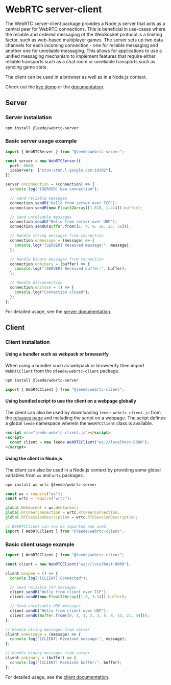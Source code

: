 # WebRTC server-client

The WebRTC server-client package provides a Node.js server that acts as a central peer for WebRTC connections. This is beneficial in use-cases where the reliable and ordered messaging of the WebSocket protocol is a limiting factor, such as web-based multiplayer games. The server sets up two data channels for each incoming connection - one for reliable messaging and another one for unreliable messaging. This allows for applications to use a unified messaging mechanism to implement features that require either reliable transports such as a chat room or unreliable transports such as syncing game state.

The client can be used in a browser as well as in a Node.js context.

Check out the [live demo](https://webrtc-server-client.leede.ee/demo/) or the [documentation](https://webrtc-server-client.leede.ee/docs/).

## Server

### Server installation

```sh
npm install @leede/webrtc-server
```

### Basic server usage example

```ts
import { WebRTCServer } from "@leede/webrtc-server";

const server = new WebRTCServer({
  port: 8000,
  iceServers: ["stun:stun.l.google.com:19302"],
});

server.onconnection = (connection) => {
  console.log("[SERVER] New connection");

  // Send reliable messages
  connection.sendR("Hello from server over TCP");
  connection.sendR(new Float32Array([1.618, 1.414]).buffer);

  // Send unreliable messages
  connection.sendU("Hello from server over UDP");
  connection.sendU(Buffer.from([1, 4, 9, 16, 25, 36]));

  // Handle string messages from connection
  connection.onmessage = (message) => {
    console.log("[SERVER] Received message:", message);
  };

  // Handle binary messages from connection
  connection.onbinary = (buffer) => {
    console.log("[SERVER] Received buffer:", buffer);
  };

  // Handle disconnection
  connection.onclose = () => {
    console.log("Connection closed");
  };
};
```

For detailed usage, see the [server documentation](https://webrtc-server-client.leede.ee/docs/modules/_leede_webrtc_server.html).

## Client

### Client installation

#### Using a bundler such as webpack or browserify

When using a bundler such as webpack or browserify then import `WebRTCClient` from the `@leede/webrtc-client` package.

```sh
npm install @leede/webrtc-server
```

```ts
import { WebRTCClient } from "@leede/webrtc-client";
```

#### Using bundled script to use the client on a webpage globally

The client can also be used by downloading `leede-webrtc-client.js` from the [releases page](https://github.com/leede-org/webrtc-server-client/releases) and including the script on a webpage. The script defines a global `leede` namespace wherein the `WebRTCClient` class is available.

```html
<script src="leede-webrtc-client.js"></script>
<script>
  const client = new leede.WebRTCClient("ws://localhost:8000");
</script>
```

#### Using the client in Node.js

The client can also be used in a Node.js context by providing some global variables from `ws` and `wrtc` packages.

```sh
npm install ws wrtc @leede/webrtc-server
```

```ts
const ws = require("ws");
const wrtc = require("wrtc");

global.WebSocket = ws.WebSocket;
global.RTCPeerConnection = wrtc.RTCPeerConnection;
global.RTCSessionDescription = wrtc.RTCSessionDescription;

// WebRTCClient can now be imported and used
import { WebRTCClient } from "@leede/webrtc-client";
```

### Basic client usage example

```ts
import { WebRTCClient } from "@leede/webrtc-client";

const client = new WebRTCClient("ws://localhost:8000");

client.onopen = () => {
  console.log("[CLIENT] Connected");

  // Send reliable TCP messages
  client.sendR("Hello from client over TCP");
  client.sendR(new Float32Array([1.0, 3.14]).buffer);

  // Send unreliable UDP messages
  client.sendU("Hello from client over UDP");
  client.sendU(Buffer.from([0, 1, 1, 2, 3, 5, 8, 13, 21, 34]));
};

// Handle string messages from server
client.onmessage = (message) => {
  console.log("[CLIENT] Received message:", message);
};

// Handle binary messages from server
client.onbinary = (buffer) => {
  console.log("[CLIENT] Received buffer:", buffer);
};
```

For detailed usage, see the [client documentation](https://webrtc-server-client.leede.ee/docs/modules/_leede_webrtc_client.html).
